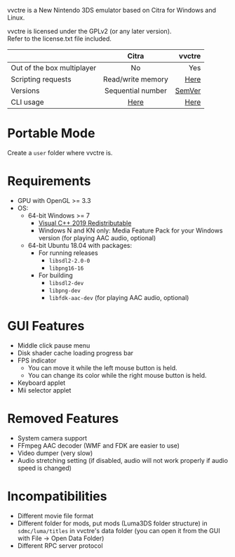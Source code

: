 vvctre is a New Nintendo 3DS emulator based on Citra for Windows and Linux.

vvctre is licensed under the GPLv2 (or any later version).  
Refer to the license.txt file included.

|                            |                                     Citra                                      |                                                            vvctre |
| -------------------------- | :----------------------------------------------------------------------------: | ----------------------------------------------------------------: |
| Out of the box multiplayer |                                       No                                       |                                                               Yes |
| Scripting requests         |                               Read/write memory                                | [Here](https://github.com/vvanelslande/vvctre/blob/master/RPC.md) |
| Versions                   |                               Sequential number                                |                                     [SemVer](https://semver.org/) |
| CLI usage                  | [Here](https://github.com/citra-emu/citra/blob/master/src/citra/citra.cpp#L62) |          [Here](https://github.com/vvanelslande/vvctre/issues/1) |

# Portable Mode

Create a `user` folder where vvctre is.

# Requirements

- GPU with OpenGL >= 3.3
- OS:
  - 64-bit Windows >= 7
    - [Visual C++ 2019 Redistributable](https://aka.ms/vs/16/release/vc_redist.x64.exe)
    - Windows N and KN only: Media Feature Pack for your Windows version (for playing AAC audio, optional)
  - 64-bit Ubuntu 18.04 with packages:
    - For running releases
      - `libsdl2-2.0-0`
      - `libpng16-16`
    - For building
      - `libsdl2-dev`
      - `libpng-dev`
      - `libfdk-aac-dev` (for playing AAC audio, optional)

# GUI Features

- Middle click pause menu
- Disk shader cache loading progress bar
- FPS indicator
  - You can move it while the left mouse button is held.
  - You can change its color while the right mouse button is held.
- Keyboard applet
- Mii selector applet

# Removed Features

- System camera support
- FFmpeg AAC decoder (WMF and FDK are easier to use)
- Video dumper (very slow)
- Audio stretching setting (if disabled, audio will not work properly if audio speed is changed)

# Incompatibilities

- Different movie file format
- Different folder for mods, put mods (Luma3DS folder structure) in `sdmc/luma/titles` in vvctre's data folder (you can open it from the GUI with File -> Open Data Folder)
- Different RPC server protocol
